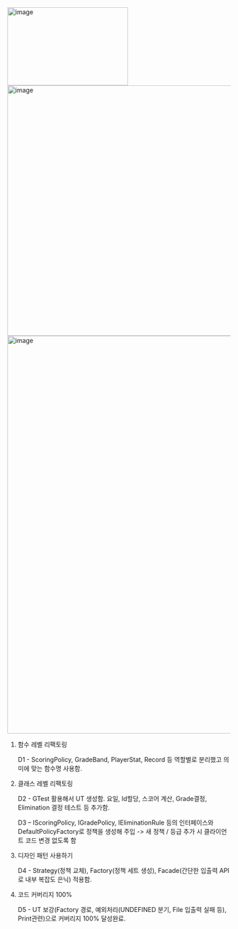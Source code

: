 <img width="272" height="176" alt="image" src="https://github.com/user-attachments/assets/57ec9f71-4116-4feb-8e6c-558f52ee8269" />

<img width="1920" height="564" alt="image" src="https://github.com/user-attachments/assets/60c1d3ad-b4ff-4dc2-8199-9edcb1a54186" />

<img width="1920" height="896" alt="image" src="https://github.com/user-attachments/assets/2d679f56-e1e4-49db-8046-c42ea99edca8" />



1. 함수 레벨 리팩토링

   D1 - ScoringPolicy, GradeBand, PlayerStat, Record 등 역할별로 분리했고 의미에 맞는 함수명 사용함.


2. 클래스 레벨 리팩토링

   D2 - GTest 활용해서 UT 생성함. 요일, Id할당, 스코어 계산, Grade결정, Elimination 결정 테스트 등 추가함.

   D3 – IScoringPolicy, IGradePolicy, IEliminationRule 등의 인터페이스와 DefaultPolicyFactory로 정책을 생성해 주입 -> 새 정책 / 등급 추가 시 클라이언트 코드 변경 없도록 함


3. 디자인 패턴 사용하기

   D4 - Strategy(정책 교체), Factory(정책 세트 생성), Facade(간단한 입출력 API로 내부 복잡도 은닉) 적용함.


4. 코드 커버리지 100%

   D5 - UT 보강(Factory 경로, 예외처리(UNDEFINED 분기, File 입출력 실패 등), Print관련)으로 커버리지 100% 달성완료.
